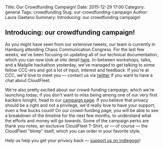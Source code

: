 Title: Our Crowdfunding Campaign!
Date: 2015-12-29 17:00
Category: general
Tags: crowdfunding
Slug: our-crowdfunding-campaign
Author: Laura Gaetano
Summary: Introducing: our crowdfunding campaign!

## Introducing: our crowdfunding campaign!

As you might have seen from our extensive tweets, our team is currently in Hamburg attending Chaos Communication Congress. For the last few weeks, we've been focusing on updating all of our technical documentation, which you can now look at into detail [here](https://cloudfleet.readthedocs.org). In-between workshops, talks, and a Mailpile hackathon yesterday, we've managed to get talking to some fellow CCC-ers and got a lot of input, interest and feedback. If you're at CCC, we'd love to meet you — contact us via [twitter](https://twitter.com/cloudfleetio) if you want to have a chat about CloudFleet.  

We're also pretty excited about our crowd-funding campaign, which we're launching today; if you don't want to miss being among one of our very first backers tonight, head to our [campaign page](https://cloudfleet.io/crowdfunding). If you believe that privacy should be a right and not a privilege, we'd really love to have your support; even a few bucks count! On our crowd-funding page, you will be able to see a breakdown of the timeline for the next few months, to understand what the efforts and money will go towards. Some of the campaign perks are thank you notes, an exclusive CloudFleet T-Shirt, or — of course — the CloudFleet "blimp" itself, which you can order in your favorite style. 

Help us help you get your privacy back — [support us on indiegogo](http://igg.me/at/cloudfleet)!

